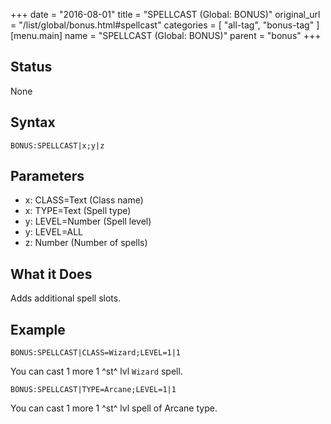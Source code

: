 +++
date = "2016-08-01"
title = "SPELLCAST (Global: BONUS)"
original_url = "/list/global/bonus.html#spellcast"
categories = [ "all-tag", "bonus-tag" ]
[menu.main]
    name = "SPELLCAST (Global: BONUS)"
    parent = "bonus"
+++

## Status

None

## Syntax

`BONUS:SPELLCAST|x;y|z`

## Parameters

-   x: CLASS=Text (Class name)
-   x: TYPE=Text (Spell type)
-   y: LEVEL=Number (Spell level)
-   y: LEVEL=ALL
-   z: Number (Number of spells)



What it Does
------------

Adds additional spell slots.

Example
-------

`BONUS:SPELLCAST|CLASS=Wizard;LEVEL=1|1`

You can cast 1 more 1 ^st^ lvl `Wizard` spell.

`BONUS:SPELLCAST|TYPE=Arcane;LEVEL=1|1`

You can cast 1 more 1 ^st^ lvl spell of Arcane type.

